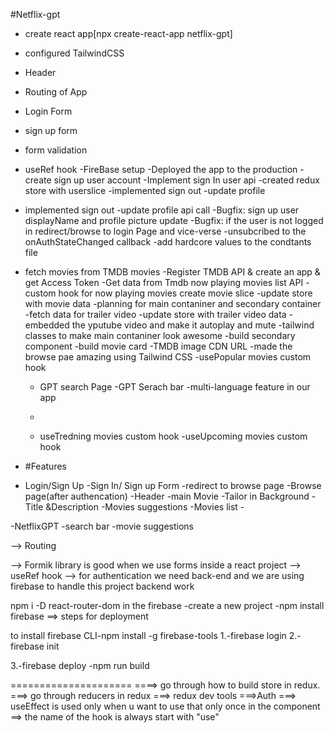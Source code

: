 #Netflix-gpt

- create react app[npx create-react-app netflix-gpt]
- configured TailwindCSS
- Header
- Routing of App
- Login Form
- sign up form
- form validation
- useRef hook
  -FireBase setup
  -Deployed the app to the production
  -create sign up user account
  -Implement sign In user api
  -created redux store with userslice
  -implemented sign out
  -update profile
- implemented sign out
  -update profile api call
  -Bugfix: sign up user displayName and profile picture update
  -Bugfix: if the user is not logged in redirect/browse to login Page and vice-verse
  -unsubcribed to the onAuthStateChanged callback
  -add hardcore values to the condtants file
- fetch movies from TMDB movies
  -Register TMDB API & create an app & get Access Token
  -Get data from Tmdb now playing movies list API
  -custom hook for now playing movies
  create movie slice
  -update store with movie data
  -planning for main contaniner and secondary container
  -fetch data for trailer video
  -update store with trailer video data
  -embedded the yputube video and make it autoplay and mute
  -tailwind classes to make main contaniner look awesome
  -build secondary component
  -build movie card
  -TMDB image CDN URL
  -made the browse pae amazing using Tailwind CSS
  -usePopular movies custom hook

  - GPT search Page
    -GPT Serach bar
    -multi-language feature in our app
  -

  - useTredning movies custom hook
    -useUpcoming movies custom hook

- #Features

- Login/Sign Up
  -Sign In/ Sign up Form
  -redirect to browse page
  -Browse page(after authencation)
  -Header
  -main Movie
  -Tailor in Background
  -Title &Description
  -Movies suggestions
  -Movies list -

-NetflixGPT
-search bar
-movie suggestions

--> Routing

--> Formik library is good when we use forms inside a react project
--> useRef hook
--> for authentication we need back-end and we are using firebase to handle this project backend work

npm i -D react-router-dom
in the firebase
-create a new project
-npm install firebase
==> steps for deployment

to install firebase CLI-npm install -g firebase-tools
1.-firebase login
2.-firebase init

3.-firebase deploy
-npm run build

=====================
====> go through how to build store in redux.
===> go through reducers in redux
===> redux dev tools
===>Auth
===> useEffect is used only when u want to use that only once in the component
==> the name of the hook is always start with "use"
